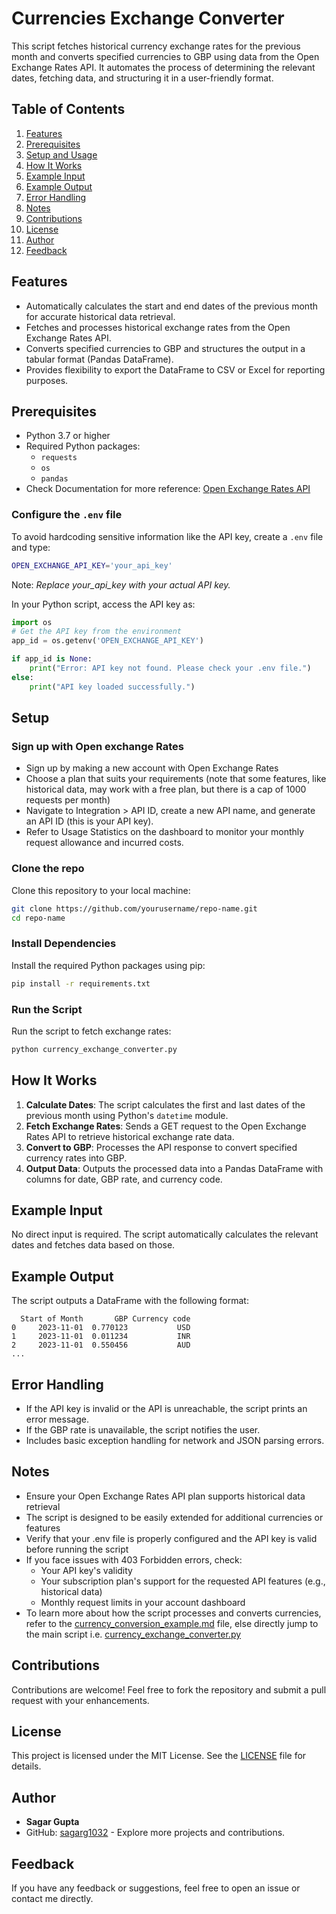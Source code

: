 # Currencies Exchange Converter

This script fetches historical currency exchange rates for the previous month and converts specified currencies to GBP using data from the Open Exchange Rates API. It automates the process of determining the relevant dates, fetching data, and structuring it in a user-friendly format.


## Table of Contents
1. [Features](#features)
2. [Prerequisites](#prerequisites)
3. [Setup and Usage](#setup-and-usage)
4. [How It Works](#how-it-works)
5. [Example Input](#example-input)
6. [Example Output](#example-output)
7. [Error Handling](#error-handling)
8. [Notes](#notes)
9. [Contributions](#contributions)
10. [License](#license)
11. [Author](#author)
12. [Feedback](#feedback)


## Features
- Automatically calculates the start and end dates of the previous month for accurate historical data retrieval.
- Fetches and processes historical exchange rates from the Open Exchange Rates API.
- Converts specified currencies to GBP and structures the output in a tabular format (Pandas DataFrame).
- Provides flexibility to export the DataFrame to CSV or Excel for reporting purposes.


## Prerequisites
- Python 3.7 or higher
- Required Python packages:
  - `requests`
  - `os`
  - `pandas`
- Check Documentation for more reference: [Open Exchange Rates API](https://docs.openexchangerates.org/reference/api-introduction)

### Configure the `.env` file
To avoid hardcoding sensitive information like the API key, create a `.env` file and type:

```bash
OPEN_EXCHANGE_API_KEY='your_api_key' 
```
Note: *Replace your_api_key with your actual API key.*


In your Python script, access the API key as:
```python
import os
# Get the API key from the environment
app_id = os.getenv('OPEN_EXCHANGE_API_KEY')

if app_id is None:
    print("Error: API key not found. Please check your .env file.")
else:
    print("API key loaded successfully.")
```

## Setup

### Sign up with Open exchange Rates
- Sign up by making a new account with Open Exchange Rates
- Choose a plan that suits your requirements (note that some features, like historical data, may work with a free plan, but there is a cap of 1000 requests per month)
- Navigate to Integration > API ID, create a new API name, and generate an API ID (this is your API key).
- Refer to Usage Statistics on the dashboard to monitor your monthly request allowance and incurred costs. 

### Clone the repo
Clone this repository to your local machine:
```bash
git clone https://github.com/yourusername/repo-name.git
cd repo-name
```

### Install Dependencies
Install the required Python packages using pip:
```bash
pip install -r requirements.txt
```

### Run the Script
Run the script to fetch exchange rates:
```bash
python currency_exchange_converter.py
```


## How It Works
1. **Calculate Dates**: The script calculates the first and last dates of the previous month using Python's `datetime` module.
2. **Fetch Exchange Rates**: Sends a GET request to the Open Exchange Rates API to retrieve historical exchange rate data.
3. **Convert to GBP**: Processes the API response to convert specified currency rates into GBP.
4. **Output Data**: Outputs the processed data into a Pandas DataFrame with columns for date, GBP rate, and currency code.

## Example Input
No direct input is required. The script automatically calculates the relevant dates and fetches data based on those.

## Example Output
The script outputs a DataFrame with the following format:
```
  Start of Month       GBP Currency code
0     2023-11-01  0.770123           USD
1     2023-11-01  0.011234           INR
2     2023-11-01  0.550456           AUD
...
```

## Error Handling
- If the API key is invalid or the API is unreachable, the script prints an error message.
- If the GBP rate is unavailable, the script notifies the user.
- Includes basic exception handling for network and JSON parsing errors.

## Notes
- Ensure your Open Exchange Rates API plan supports historical data retrieval
- The script is designed to be easily extended for additional currencies or features
- Verify that your .env file is properly configured and the API key is valid before running the script
- If you face issues with 403 Forbidden errors, check:
  - Your API key's validity
  - Your subscription plan's support for the requested API features (e.g., historical data)
  - Monthly request limits in your account dashboard
- To learn more about how the script processes and converts currencies, refer to the [currency_conversion_example.md](./currency_conversion_example.md) file, else directly jump to the main script i.e. [currency_exchange_converter.py](./currency_exchange_converter.py)


## Contributions
Contributions are welcome! Feel free to fork the repository and submit a pull request with your enhancements.

## License
This project is licensed under the MIT License. See the [LICENSE](LICENSE) file for details.

## Author
- **Sagar Gupta**
- GitHub: [sagarg1032](https://github.com/sagarg1032) - Explore more projects and contributions.

## Feedback
If you have any feedback or suggestions, feel free to open an issue or contact me directly.